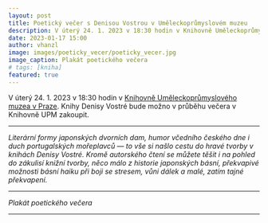 ```yaml
---
layout: post
title: Poetický večer s Denisou Vostrou v Uměleckoprůmyslovém muzeu
description: V úterý 24. 1. 2023 v 18:30 hodin v Knihovně Uměleckoprůmyslového muzea v Praze. Knihy Denisy Vostré bude možno v průběhu večera v Knihovně UPM zakoupit.
date: 2023-01-17 15:00
author: vhanzl
image: images/poeticky_vecer/poeticky_vecer.jpg
image_caption: Plakát poetického večera
# tags: [kniha]
featured: true
---
```


V úterý 24. 1. 2023 v 18:30 hodin v [Knihovně Uměleckoprůmyslového muzea v Praze](https://www.upm.cz/navstivte-nas/oteviraci-doba/). Knihy Denisy Vostré bude možno v průběhu večera v Knihovně UPM zakoupit.

---

_Literární formy japonských dvorních dam, humor včedního českého dne i duch portugalských mořeplavců — to vše si našlo cestu do hravé tvorby v knihách Denisy Vostré. Kromě autorského čtení se můžete těšit i na pohled do zákulisí knižní tvorby, něco málo z historie japonských básní, překvapivé možnosti básní haiku při boji se stresem, vůni dálek a malé, zatím tajné překvapení._

---

<div class="gallery-box">
  <div class="gallery">
    <img src="{{site.baseurl}}/images/poeticky_vecer/poeticky_vecer.jpg" loading="lazy" alt="">
  </div>
  <em>Plakát poetického večera</em>
</div>

---
